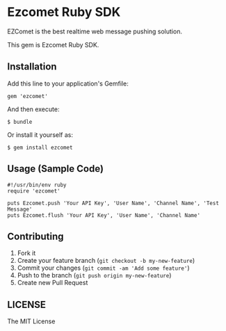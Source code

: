 # Ezcomet Ruby SDK

EZComet is the best realtime web message pushing solution.

This gem is Ezcomet Ruby SDK.

## Installation

Add this line to your application's Gemfile:

    gem 'ezcomet'

And then execute:

    $ bundle

Or install it yourself as:

    $ gem install ezcomet

## Usage (Sample Code)

    #!/usr/bin/env ruby
    require 'ezcomet'

    puts Ezcomet.push 'Your API Key', 'User Name', 'Channel Name', 'Test Message'
    puts Ezcomet.flush 'Your API Key', 'User Name', 'Channel Name'

## Contributing

1. Fork it
2. Create your feature branch (`git checkout -b my-new-feature`)
3. Commit your changes (`git commit -am 'Add some feature'`)
4. Push to the branch (`git push origin my-new-feature`)
5. Create new Pull Request

## LICENSE
The MIT License
